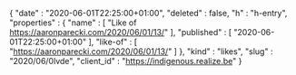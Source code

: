 {
  "date" : "2020-06-01T22:25:00+01:00",
  "deleted" : false,
  "h" : "h-entry",
  "properties" : {
    "name" : [ "Like of https://aaronparecki.com/2020/06/01/13/" ],
    "published" : [ "2020-06-01T22:25:00+01:00" ],
    "like-of" : [ "https://aaronparecki.com/2020/06/01/13/" ]
  },
  "kind" : "likes",
  "slug" : "2020/06/0lvde",
  "client_id" : "https://indigenous.realize.be"
}
